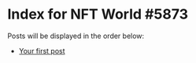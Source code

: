 # Index for NFT World #5873
Posts will be displayed in the order below:

- [Your first post](./001-first.md)

